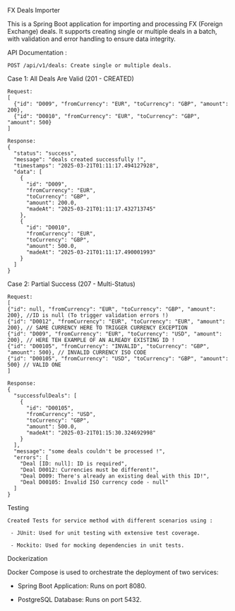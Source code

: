 FX Deals Importer

This is a Spring Boot application for importing and processing FX (Foreign Exchange) deals. It supports creating single or multiple deals in a batch, with validation and error handling to ensure data integrity.


API Documentation :

    POST /api/v1/deals: Create single or multiple deals.

Case 1: All Deals Are Valid (201 - CREATED)

    Request:
    [
      {"id": "D009", "fromCurrency": "EUR", "toCurrency": "GBP", "amount": 200},
      {"id": "D0010", "fromCurrency": "EUR", "toCurrency": "GBP", "amount": 500}
    ]

    Response:
    {
      "status": "success",
      "message": "deals created successfully !",
      "timestamps": "2025-03-21T01:11:17.494127928",
      "data": [
        {
          "id": "D009",
          "fromCurrency": "EUR",
          "toCurrency": "GBP",
          "amount": 200.0,
          "madeAt": "2025-03-21T01:11:17.432713745"
        },
        {
          "id": "D0010",
          "fromCurrency": "EUR",
          "toCurrency": "GBP",
          "amount": 500.0,
          "madeAt": "2025-03-21T01:11:17.490001993"
        }
      ]
    }

Case 2: Partial Success (207 - Multi-Status)

    Request:
    [
    {"id": null, "fromCurrency": "EUR", "toCurrency": "GBP", "amount": 200}, //ID is null (To trigger validation errors !)
    {"id": "D0012", "fromCurrency": "EUR", "toCurrency": "EUR", "amount": 200}, // SAME CURRENCY HERE TO TRIGGER CURRENCY EXCEPTION
    {"id": "D009", "fromCurrency": "EUR", "toCurrency": "USD", "amount": 200}, // HERE TEH EXAMPLE OF AN ALREADY EXISTING ID !
    {"id": "D00105", "fromCurrency": "INVALID", "toCurrency": "GBP", "amount": 500}, // INVALID CURRENCY ISO CODE 
    {"id": "D00105", "fromCurrency": "USD", "toCurrency": "GBP", "amount": 500} // VALID ONE
    ]

    Response:
    {
      "successfulDeals": [
        {
          "id": "D00105",
          "fromCurrency": "USD",
          "toCurrency": "GBP",
          "amount": 500.0,
          "madeAt": "2025-03-21T01:15:30.324692998"
        }
      ],
      "message": "some deals couldn't be processed !",
      "errors": [
        "Deal [ID: null]: ID is required",
        "Deal D0012: Currencies must be different!",
        "Deal D009: There's already an existing deal with this ID!",
        "Deal D00105: Invalid ISO currency code - null"
      ]
    }

Testing

    Created Tests for service method with different scenarios using :  
    
     - JUnit: Used for unit testing with extensive test coverage.

     - Mockito: Used for mocking dependencies in unit tests.

Dockerization

Docker Compose is used to orchestrate the deployment of two services:

- Spring Boot Application: Runs on port 8080.

- PostgreSQL Database: Runs on port 5432.

